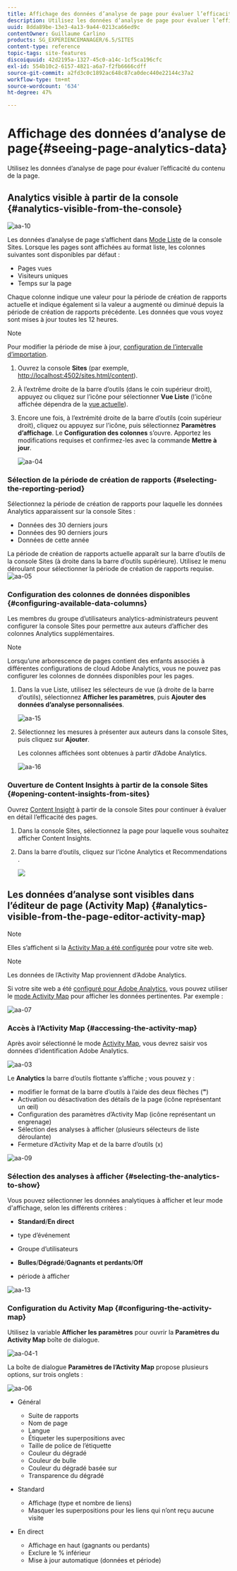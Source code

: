 ```yaml
---
title: Affichage des données d’analyse de page pour évaluer l’efficacité du contenu de page
description: Utilisez les données d’analyse de page pour évaluer l’efficacité du contenu de leur page.
uuid: 8dda89be-13e3-4a13-9a44-0213ca66ed9c
contentOwner: Guillaume Carlino
products: SG_EXPERIENCEMANAGER/6.5/SITES
content-type: reference
topic-tags: site-features
discoiquuid: 42d2195a-1327-45c0-a14c-1cf5ca196cfc
exl-id: 554b10c2-6157-4821-a6a7-f2fb6666cdff
source-git-commit: a2fd3c0c1892ac648c87ca0dec440e22144c37a2
workflow-type: tm+mt
source-wordcount: '634'
ht-degree: 47%

---
```


# Affichage des données d’analyse de page{#seeing-page-analytics-data}

Utilisez les données d’analyse de page pour évaluer l’efficacité du contenu de la page.

## Analytics visible à partir de la console {#analytics-visible-from-the-console}

![aa-10](assets/aa-10.png)

Les données d’analyse de page s’affichent dans [Mode Liste](/help/sites-authoring/basic-handling.md#list-view) de la console Sites. Lorsque les pages sont affichées au format liste, les colonnes suivantes sont disponibles par défaut :

* Pages vues
* Visiteurs uniques
* Temps sur la page

Chaque colonne indique une valeur pour la période de création de rapports actuelle et indique également si la valeur a augmenté ou diminué depuis la période de création de rapports précédente. Les données que vous voyez sont mises à jour toutes les 12 heures.

>[!NOTE]
>
>Pour modifier la période de mise à jour, [configuration de l’intervalle d’importation](/help/sites-administering/adobeanalytics-connect.md#configuring-the-import-interval).

1. Ouvrez la console **Sites** (par exemple, [http://localhost:4502/sites.html/content](http://localhost:4502/sites.html/content)).
1. À l’extrême droite de la barre d’outils (dans le coin supérieur droit), appuyez ou cliquez sur l’icône pour sélectionner **Vue Liste** (l’icône affichée dépendra de la [vue actuelle](/help/sites-authoring/basic-handling.md#viewing-and-selecting-resources)).

1. Encore une fois, à l’extrémité droite de la barre d’outils (coin supérieur droit), cliquez ou appuyez sur l’icône, puis sélectionnez **Paramètres d’affichage**. Le **Configuration des colonnes** s’ouvre. Apportez les modifications requises et confirmez-les avec la commande **Mettre à jour**.

   ![aa-04](assets/aa-04.png)

### Sélection de la période de création de rapports {#selecting-the-reporting-period}

Sélectionnez la période de création de rapports pour laquelle les données Analytics apparaissent sur la console Sites :

* Données des 30 derniers jours
* Données des 90 derniers jours
* Données de cette année

La période de création de rapports actuelle apparaît sur la barre d’outils de la console Sites (à droite dans la barre d’outils supérieure). Utilisez le menu déroulant pour sélectionner la période de création de rapports requise.
![aa-05](assets/aa-05.png)

### Configuration des colonnes de données disponibles {#configuring-available-data-columns}

Les membres du groupe d’utilisateurs analytics-administrateurs peuvent configurer la console Sites pour permettre aux auteurs d’afficher des colonnes Analytics supplémentaires.

>[!NOTE]
>
>Lorsqu’une arborescence de pages contient des enfants associés à différentes configurations de cloud Adobe Analytics, vous ne pouvez pas configurer les colonnes de données disponibles pour les pages.

1. Dans la vue Liste, utilisez les sélecteurs de vue (à droite de la barre d’outils), sélectionnez **Afficher les paramètres**, puis **Ajouter des données d’analyse personnalisées**.

   ![aa-15](assets/aa-15.png)

1. Sélectionnez les mesures à présenter aux auteurs dans la console Sites, puis cliquez sur **Ajouter**.

   Les colonnes affichées sont obtenues à partir d’Adobe Analytics.

   ![aa-16](assets/aa-16.png)

### Ouverture de Content Insights à partir de la console Sites {#opening-content-insights-from-sites}

Ouvrez [Content Insight](/help/sites-authoring/content-insights.md) à partir de la console Sites pour continuer à évaluer en détail l’efficacité des pages.

1. Dans la console Sites, sélectionnez la page pour laquelle vous souhaitez afficher Content Insights.
1. Dans la barre d’outils, cliquez sur l’icône Analytics et Recommendations .

   ![](do-not-localize/chlimage_1-16a.png)

## Les données d’analyse sont visibles dans l’éditeur de page (Activity Map) {#analytics-visible-from-the-page-editor-activity-map}

>[!NOTE]
>
>Elles s’affichent si la [Activity Map a été configurée](/help/sites-administering/adobeanalytics-connect.md#configuring-for-the-activity-map) pour votre site web.

>[!NOTE]
>
>Les données de l’Activity Map proviennent d’Adobe Analytics.

Si votre site web a été [configuré pour Adobe Analytics](/help/sites-administering/adobeanalytics-connect.md), vous pouvez utiliser le [mode Activity Map](/help/sites-authoring/author-environment-tools.md#page-modes) pour afficher les données pertinentes. Par exemple :

![aa-07](assets/aa-07.png)

### Accès à l’Activity Map {#accessing-the-activity-map}

Après avoir sélectionné le mode [Activity Map](/help/sites-authoring/author-environment-tools.md#page-modes), vous devrez saisir vos données d’identification Adobe Analytics.

![aa-03](assets/aa-03.png)

Le **Analytics** la barre d’outils flottante s’affiche ; vous pouvez y :

* modifier le format de la barre d’outils à l’aide des deux flèches (**&quot;**)
* Activation ou désactivation des détails de la page (icône représentant un œil)
* Configuration des paramètres d’Activity Map (icône représentant un engrenage)
* Sélection des analyses à afficher (plusieurs sélecteurs de liste déroulante)
* Fermeture d’Activity Map et de la barre d’outils (x)

![aa-09](assets/aa-09.png)

### Sélection des analyses à afficher {#selecting-the-analytics-to-show}

Vous pouvez sélectionner les données analytiques à afficher et leur mode d&#39;affichage, selon les différents critères :

* **Standard**/**En direct**

* type d’événement
* Groupe d’utilisateurs
* **Bulles**/**Dégradé**/**Gagnants et perdants**/**Off**

* période à afficher

![aa-13](assets/aa-13.png)

### Configuration du Activity Map {#configuring-the-activity-map}

Utilisez la variable **Afficher les paramètres** pour ouvrir la **Paramètres du Activity Map** boîte de dialogue.

![aa-04-1](assets/aa-04-1.png)

La boîte de dialogue **Paramètres de l’Activity Map** propose plusieurs options, sur trois onglets :

![aa-06](assets/aa-06.png)

* Général

   * Suite de rapports
   * Nom de page
   * Langue
   * Étiqueter les superpositions avec
   * Taille de police de l’étiquette
   * Couleur du dégradé
   * Couleur de bulle
   * Couleur du dégradé basée sur
   * Transparence du dégradé

* Standard

   * Affichage (type et nombre de liens)
   * Masquer les superpositions pour les liens qui n’ont reçu aucune visite

* En direct

   * Affichage en haut (gagnants ou perdants)
   * Exclure le % inférieur
   * Mise à jour automatique (données et période)
